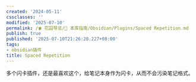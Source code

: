 ```yaml
---
created: '2024-05-11'
cssclasses: ''
modified: '2025-07-10'
permalink: /🍀 花园导览/🧰 本库指南/Obsidian/Plugins/Spaced Repetition.md
publish: true
published: '2025-07-10T21:26:28.227+08:00'
tags:
- obsidian插件
title: Spaced Repetition
---
```

多个闪卡插件，还是最喜欢这个，给笔记本身作为闪卡，从而不会污染笔记格式。
